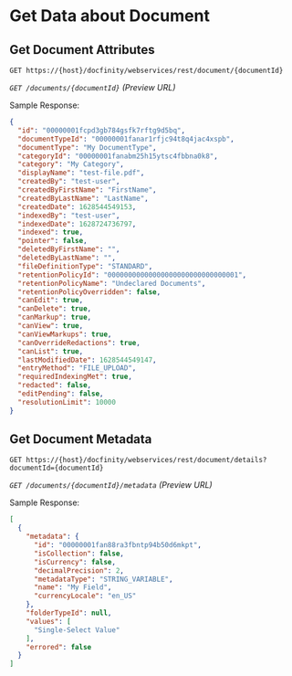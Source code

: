 # Get Data about Document

## Get Document Attributes

`GET https://{host}/docfinity/webservices/rest/document/{documentId}`

*`GET /documents/{documentId}` (Preview URL)*

Sample Response:

```json
{
  "id": "00000001fcpd3gb784gsfk7rftg9d5bq",
  "documentTypeId": "00000001fanar1rfjc94t8q4jac4xspb",
  "documentType": "My DocumentType",
  "categoryId": "00000001fanabm25h15ytsc4fbbna0k8",
  "category": "My Category",
  "displayName": "test-file.pdf",
  "createdBy": "test-user",
  "createdByFirstName": "FirstName",
  "createdByLastName": "LastName",
  "createdDate": 1628544549153,
  "indexedBy": "test-user",
  "indexedDate": 1628724736797,
  "indexed": true,
  "pointer": false,
  "deletedByFirstName": "",
  "deletedByLastName": "",
  "fileDefinitionType": "STANDARD",
  "retentionPolicyId": "00000000000000000000000000000001",
  "retentionPolicyName": "Undeclared Documents",
  "retentionPolicyOverridden": false,
  "canEdit": true,
  "canDelete": true,
  "canMarkup": true,
  "canView": true,
  "canViewMarkups": true,
  "canOverrideRedactions": true,
  "canList": true,
  "lastModifiedDate": 1628544549147,
  "entryMethod": "FILE_UPLOAD",
  "requiredIndexingMet": true,
  "redacted": false,
  "editPending": false,
  "resolutionLimit": 10000
}
```

## Get Document Metadata

`GET https://{host}/docfinity/webservices/rest/document/details?documentId={documentId}`

*`GET /documents/{documentId}/metadata` (Preview URL)*

Sample Response:

```json
[
  {
    "metadata": {
      "id": "00000001fan88ra3fbntp94b50d6mkpt",
      "isCollection": false,
      "isCurrency": false,
      "decimalPrecision": 2,
      "metadataType": "STRING_VARIABLE",
      "name": "My Field",
      "currencyLocale": "en_US"
    },
    "folderTypeId": null,
    "values": [
      "Single-Select Value"
    ],
    "errored": false
  }
]
```
